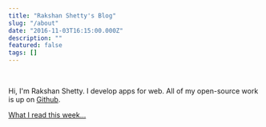 ```yaml
---
title: "Rakshan Shetty's Blog"
slug: "/about"
date: "2016-11-03T16:15:00.000Z"
description: ""
featured: false
tags: []
---
```


<br>

Hi, I'm Rakshan Shetty. I develop apps for web. All of my open-source work is up on [Github](https://github.com/rakshans1/).

[What I read this week...](https://rakshan.notion.site/What-I-read-this-week-5c915150457c4a9ebedc990f439e2972)
